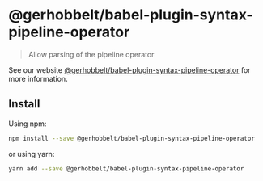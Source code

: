 # @gerhobbelt/babel-plugin-syntax-pipeline-operator

> Allow parsing of the pipeline operator

See our website [@gerhobbelt/babel-plugin-syntax-pipeline-operator](https://new.babeljs.io/docs/en/next/babel-plugin-syntax-pipeline-operator.html) for more information.

## Install

Using npm:

```sh
npm install --save @gerhobbelt/babel-plugin-syntax-pipeline-operator
```

or using yarn:

```sh
yarn add --save @gerhobbelt/babel-plugin-syntax-pipeline-operator
```
